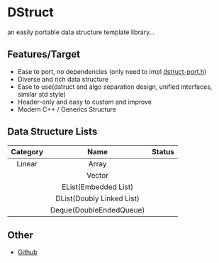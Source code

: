 # DStruct
an easily portable data structure template library...



## Features/Target

- Ease to port, no dependencies (only need to impl [dstruct-port.h](port/dstruct-port.h))
- Diverse and rich data structure
- Ease to use(dstruct and algo separation design, unified interfaces, similar std style)
- Header-only and easy to custom and improve
- Modern C++ / Generics Structure



## Data Structure Lists

| Category |           Name            | Status |
| :------: | :-----------------------: | ------ |
|  Linear  |           Array           |        |
|          |          Vector           |        |
|          |   EList(Embedded List)    |        |
|          | DList(Doubly Linked List) |        |
|          |  Deque(DoubleEndedQueue)  |        |



## Other

- [Github](https://github.com/Sunrisepeak/DStruct)
